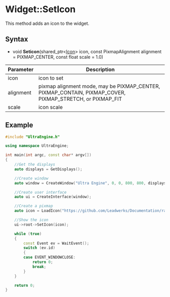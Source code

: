 # Widget::SetIcon

This method adds an icon to the widget.

## Syntax

- void **Seticon**(shared_ptr<[Icon](Icon.md)\> icon, const PixmapAlignment alignment = PIXMAP_CENTER, const float scale = 1.0)

| Parameter | Description |
| --- | --- |
| icon | icon to set |
| alignment | pixmap alignment mode, may be PIXMAP_CENTER, PIXMAP_CONTAIN, PIXMAP_COVER, PIXMAP_STRETCH, or PIXMAP_FIT |
| scale | icon scale |

## Example

```c++
#include "UltraEngine.h"

using namespace UltraEngine;

int main(int argc, const char* argv[])
{
    //Get the displays
    auto displays = GetDisplays();

    //Create window
    auto window = CreateWindow("Ultra Engine", 0, 0, 800, 800, displays[0]);

    //Create user interface
    auto ui = CreateInterface(window);

    //Create a pixmap
    auto icon = LoadIcon("https://github.com/Leadwerks/Documentation/raw/master/Assets/Materials/Logos/23.svg");

    //Show the icon
    ui->root->SetIcon(icon);

    while (true)
    {
        const Event ev = WaitEvent();
        switch (ev.id)
        {
        case EVENT_WINDOWCLOSE:
            return 0;
            break;
        }
    }

    return 0;
}
```

